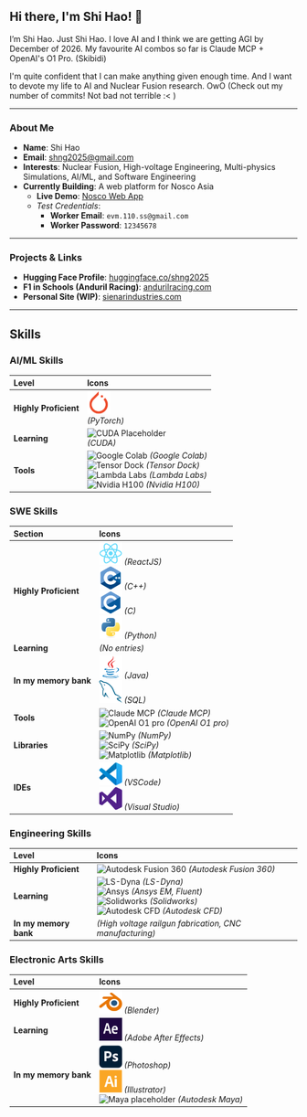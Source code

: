 ## Hi there, I'm Shi Hao! 👋

I’m Shi Hao. Just Shi Hao. I love AI and I think we are getting AGI by December of 2026. My favourite AI combos so far is Claude MCP + OpenAI's O1 Pro. (Skibidi)

I'm quite confident that I can make anything given enough time. And I want to devote my life to AI and Nuclear Fusion research. OwO (Check out my number of commits! Not bad not terrible :< )

---

### About Me
- **Name**: Shi Hao
- **Email**: [shng2025@gmail.com](mailto:shng2025@gmail.com)
- **Interests**: Nuclear Fusion, High-voltage Engineering, Multi-physics Simulations, AI/ML, and Software Engineering
- **Currently Building**: A web platform for Nosco Asia  
  - **Live Demo**: [Nosco Web App](https://nosco-app-b5be4.web.app/)
  - *Test Credentials*:  
    - **Worker Email**: `evm.110.ss@gmail.com`  
    - **Worker Password**: `12345678`

---

### Projects & Links
- **Hugging Face Profile**: [huggingface.co/shng2025](https://huggingface.co/shng2025)
- **F1 in Schools (Anduril Racing)**: [andurilracing.com](https://andurilracing.com/)
- **Personal Site (WIP)**: [sienarindustries.com](https://sienarindustries.com)

---

## Skills

### AI/ML Skills

| **Level**            | **Icons**                                                                                                                                                                                                                                                           |
|:---------------------|:--------------------------------------------------------------------------------------------------------------------------------------------------------------------------------------------------------------------------------------------------------------------|
| **Highly Proficient** | <img src="https://raw.githubusercontent.com/devicons/devicon/master/icons/pytorch/pytorch-original.svg" width="40" height="40" alt="PyTorch" /> <br/> *(PyTorch)*                                                                                                  |
| **Learning**         | <img src="https://raw.githubusercontent.com/octicons/octicons/master/icons/question.svg" width="40" height="40" alt="CUDA Placeholder" /> <br/> *(CUDA)*                                                                                                           |
| **Tools**            | <img src="https://raw.githubusercontent.com/octicons/octicons/master/icons/question.svg" width="40" height="40" alt="Google Colab" /> *(Google Colab)* <br/> <img src="https://raw.githubusercontent.com/octicons/octicons/master/icons/question.svg" width="40" height="40" alt="Tensor Dock" /> *(Tensor Dock)* <br/> <img src="https://raw.githubusercontent.com/octicons/octicons/master/icons/question.svg" width="40" height="40" alt="Lambda Labs" /> *(Lambda Labs)* <br/> <img src="https://raw.githubusercontent.com/octicons/octicons/master/icons/question.svg" width="40" height="40" alt="Nvidia H100" /> *(Nvidia H100)* |

### SWE Skills

| **Section**              | **Icons**                                                                                                                                                                                                                                                                                                                                                                                                                             |
|:-------------------------|:--------------------------------------------------------------------------------------------------------------------------------------------------------------------------------------------------------------------------------------------------------------------------------------------------------------------------------------------------------------------------------------------------------------------------------------|
| **Highly Proficient**    | <img src="https://raw.githubusercontent.com/devicons/devicon/master/icons/react/react-original.svg" width="40" height="40" alt="React" /> *(ReactJS)* <br/> <img src="https://raw.githubusercontent.com/devicons/devicon/master/icons/cplusplus/cplusplus-original.svg" width="40" height="40" alt="C++" /> *(C++)* <br/> <img src="https://raw.githubusercontent.com/devicons/devicon/master/icons/c/c-original.svg" width="40" height="40" alt="C" /> *(C)* <br/> <img src="https://raw.githubusercontent.com/devicons/devicon/master/icons/python/python-original.svg" width="40" height="40" alt="Python" /> *(Python)* |
| **Learning**             | *(No entries)*                                                                                                                                                                                                                                                                                                                                                                                                                          |
| **In my memory bank**    | <img src="https://raw.githubusercontent.com/devicons/devicon/master/icons/java/java-original.svg" width="40" height="40" alt="Java" /> *(Java)* <br/> <img src="https://raw.githubusercontent.com/devicons/devicon/master/icons/mysql/mysql-original.svg" width="40" height="40" alt="SQL" /> *(SQL)*                                                                                                                                        |
| **Tools**                | <img src="https://raw.githubusercontent.com/octicons/octicons/master/icons/question.svg" width="40" height="40" alt="Claude MCP" /> *(Claude MCP)* <br/> <img src="https://raw.githubusercontent.com/octicons/octicons/master/icons/question.svg" width="40" height="40" alt="OpenAI O1 pro" /> *(OpenAI O1 pro)*                                                                                                                                                     |
| **Libraries**            | <img src="https://raw.githubusercontent.com/octicons/octicons/master/icons/question.svg" width="40" height="40" alt="NumPy" /> *(NumPy)* <br/> <img src="https://raw.githubusercontent.com/octicons/octicons/master/icons/question.svg" width="40" height="40" alt="SciPy" /> *(SciPy)* <br/> <img src="https://raw.githubusercontent.com/octicons/octicons/master/icons/question.svg" width="40" height="40" alt="Matplotlib" /> *(Matplotlib)*                             |
| **IDEs**                 | <img src="https://raw.githubusercontent.com/devicons/devicon/master/icons/vscode/vscode-original.svg" width="40" height="40" alt="VSCode" /> *(VSCode)* <br/> <img src="https://raw.githubusercontent.com/devicons/devicon/master/icons/visualstudio/visualstudio-plain.svg" width="40" height="40" alt="Visual Studio" /> *(Visual Studio)*                                                                                              |
### Engineering Skills

| **Level**                | **Icons**                                                                                                                                                                                                                                                                           |
|:-------------------------|:------------------------------------------------------------------------------------------------------------------------------------------------------------------------------------------------------------------------------------------------------------------------------------|
| **Highly Proficient**    | <img src="https://raw.githubusercontent.com/octicons/octicons/master/icons/question.svg" width="40" height="40" alt="Autodesk Fusion 360" /> *(Autodesk Fusion 360)*                                                                                                               |
| **Learning**             | <img src="https://raw.githubusercontent.com/octicons/octicons/master/icons/question.svg" width="40" height="40" alt="LS-Dyna" /> *(LS-Dyna)* <br/> <img src="https://raw.githubusercontent.com/octicons/octicons/master/icons/question.svg" width="40" height="40" alt="Ansys" /> *(Ansys EM, Fluent)* <br/> <img src="https://raw.githubusercontent.com/octicons/octicons/master/icons/question.svg" width="40" height="40" alt="Solidworks" /> *(Solidworks)* <br/> <img src="https://raw.githubusercontent.com/octicons/octicons/master/icons/question.svg" width="40" height="40" alt="Autodesk CFD" /> *(Autodesk CFD)* |
| **In my memory bank**    | *(High voltage railgun fabrication, CNC manufacturing)*                                                                                                                                                                                                                             |

### Electronic Arts Skills

| **Level**             | **Icons**                                                                                                                                                                                                                              |
|:----------------------|:---------------------------------------------------------------------------------------------------------------------------------------------------------------------------------------------------------------------------------------|
| **Highly Proficient** | <img src="https://raw.githubusercontent.com/devicons/devicon/master/icons/blender/blender-original.svg" width="40" height="40" alt="Blender" /> *(Blender)*                                                                             |
| **Learning**          | <img src="https://raw.githubusercontent.com/devicons/devicon/master/icons/aftereffects/aftereffects-plain.svg" width="40" height="40" alt="Adobe After Effects" /> *(Adobe After Effects)*                                              |
| **In my memory bank** | <img src="https://raw.githubusercontent.com/devicons/devicon/master/icons/photoshop/photoshop-plain.svg" width="40" height="40" alt="Photoshop" /> *(Photoshop)* <br/> <img src="https://raw.githubusercontent.com/devicons/devicon/master/icons/illustrator/illustrator-plain.svg" width="40" height="40" alt="Illustrator" /> *(Illustrator)* <br/> <img src="https://raw.githubusercontent.com/octicons/octicons/master/icons/question.svg" width="40" height="40" alt="Maya placeholder" /> *(Autodesk Maya)* |

